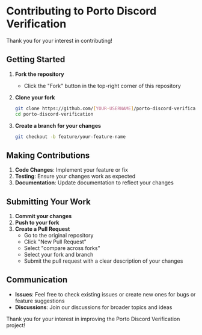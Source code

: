 # Contributing to Porto Discord Verification

Thank you for your interest in contributing!

## Getting Started

1. **Fork the repository**

   - Click the "Fork" button in the top-right corner of this repository

2. **Clone your fork**

   ```bash
   git clone https://github.com/[YOUR-USERNAME]/porto-discord-verification.git
   cd porto-discord-verification
   ```

3. **Create a branch for your changes**

   ```bash
   git checkout -b feature/your-feature-name
   ```

## Making Contributions

1. **Code Changes**: Implement your feature or fix
2. **Testing**: Ensure your changes work as expected
3. **Documentation**: Update documentation to reflect your changes

## Submitting Your Work

1. **Commit your changes**
2. **Push to your fork**
3. **Create a Pull Request**
   - Go to the original repository
   - Click "New Pull Request"
   - Select "compare across forks"
   - Select your fork and branch
   - Submit the pull request with a clear description of your changes

## Communication

- **Issues**: Feel free to check existing issues or create new ones for bugs or feature suggestions
- **Discussions**: Join our discussions for broader topics and ideas

Thank you for your interest in improving the Porto Discord Verification project!
